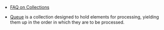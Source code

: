 
- [FAQ on Collections](faq.collections.md)

- [Queue](queues/README.md) is a collection designed to hold elements for processing, yielding them up in the order in which they are to be processed.